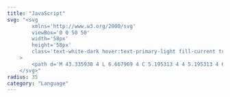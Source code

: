 ```yaml
---
title: "JavaScript"
svg: "<svg
		xmlns='http://www.w3.org/2000/svg'
		viewBox='0 0 50 50'
		width='58px'
		height='58px'
		class='text-white-dark hover:text-primary-light fill-current transition-[opacity_.5s,color_.5s]'
	>
		<path d='M 43.335938 4 L 6.667969 4 C 5.195313 4 4 5.195313 4 6.667969 L 4 43.332031 C 4 44.804688 5.195313 46 6.667969 46 L 43.332031 46 C 44.804688 46 46 44.804688 46 43.335938 L 46 6.667969 C 46 5.195313 44.804688 4 43.335938 4 Z M 27 36.183594 C 27 40.179688 24.65625 42 21.234375 42 C 18.140625 42 15.910156 39.925781 15 38 L 18.144531 36.097656 C 18.75 37.171875 19.671875 38 21 38 C 22.269531 38 23 37.503906 23 35.574219 L 23 23 L 27 23 Z M 35.675781 42 C 32.132813 42 30.121094 40.214844 29 38 L 32 36 C 32.816406 37.335938 33.707031 38.613281 35.589844 38.613281 C 37.171875 38.613281 38 37.824219 38 36.730469 C 38 35.425781 37.140625 34.960938 35.402344 34.199219 L 34.449219 33.789063 C 31.695313 32.617188 29.863281 31.148438 29.863281 28.039063 C 29.863281 25.179688 32.046875 23 35.453125 23 C 37.878906 23 39.621094 23.84375 40.878906 26.054688 L 37.910156 27.964844 C 37.253906 26.789063 36.550781 26.328125 35.453125 26.328125 C 34.335938 26.328125 33.628906 27.039063 33.628906 27.964844 C 33.628906 29.109375 34.335938 29.570313 35.972656 30.28125 L 36.925781 30.691406 C 40.171875 32.078125 42 33.496094 42 36.683594 C 42 40.117188 39.300781 42 35.675781 42 Z' />
	</svg>"
radius: 35
category: "Language"
---
```

